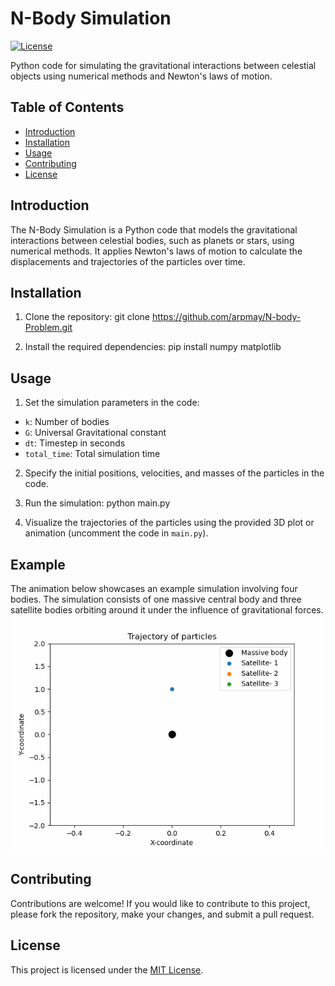 # N-Body Simulation

[![License](https://img.shields.io/badge/license-MIT-blue.svg)](LICENSE)

Python code for simulating the gravitational interactions between celestial objects using numerical methods and Newton's laws of motion.

## Table of Contents

- [Introduction](#introduction)
- [Installation](#installation)
- [Usage](#usage)
- [Contributing](#contributing)
- [License](#license)

## Introduction

The N-Body Simulation is a Python code that models the gravitational interactions between celestial bodies, such as planets or stars, using numerical methods. It applies Newton's laws of motion to calculate the displacements and trajectories of the particles over time.

## Installation

1. Clone the repository:
git clone https://github.com/arpmay/N-body-Problem.git

2. Install the required dependencies:
pip install numpy matplotlib


## Usage

1. Set the simulation parameters in the code:
- `k`: Number of bodies
- `G`: Universal Gravitational constant
- `dt`: Timestep in seconds
- `total_time`: Total simulation time

2. Specify the initial positions, velocities, and masses of the particles in the code.

3. Run the simulation:
python main.py

4. Visualize the trajectories of the particles using the provided 3D plot or animation (uncomment the code in `main.py`).

## Example

The animation below showcases an example simulation involving four bodies. The simulation consists of one massive central body and three satellite bodies orbiting around it under the influence of gravitational forces. 
![Particle Trajectories Animation](result.gif)

## Contributing

Contributions are welcome! If you would like to contribute to this project, please fork the repository, make your changes, and submit a pull request.

## License

This project is licensed under the [MIT License](LICENSE).


